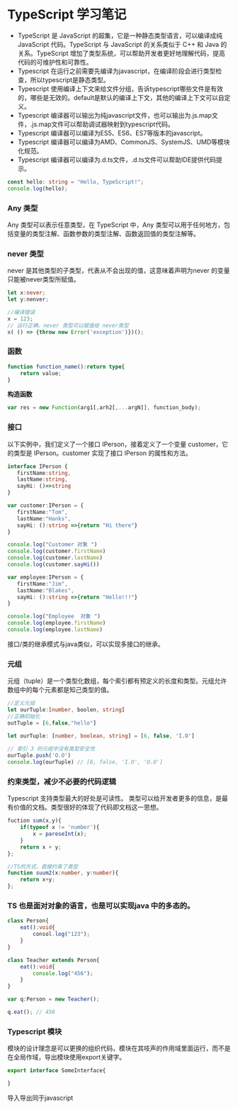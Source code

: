 # TypeScript 学习笔记
- TypeScript 是 JavaScript 的超集，它是一种静态类型语言，可以编译成纯 JavaScript 代码。TypeScript 与 JavaScript 的关系类似于 C++ 和 Java 的关系。TypeScript 增加了类型系统，可以帮助开发者更好地理解代码，提高代码的可维护性和可靠性。
- Typescript 在运行之前需要先编译为javascript，在编译阶段会进行类型检查，所以typescript是静态类型。
- Typescript 使用编译上下文来给文件分组，告诉typescript哪些文件是有效的，哪些是无效的。default是默认的编译上下文，其他的编译上下文可以自定义。
- Typescript 编译器可以输出为纯javascript文件，也可以输出为.js.map文件，.js.map文件可以帮助调试器映射到typescript代码。
- Typescript 编译器可以编译为ES5、ES6、ES7等版本的javascript。
- Typescript 编译器可以编译为AMD、CommonJS、SystemJS、UMD等模块化规范。
- Typescript 编译器可以编译为.d.ts文件，.d.ts文件可以帮助IDE提供代码提示。

```typescript
const hello: string = "Hello, TypeScript!";
console.log(hello);
```

### Any 类型
Any 类型可以表示任意类型，在 TypeScript 中，Any 类型可以用于任何地方，包括变量的类型注解、函数参数的类型注解、函数返回值的类型注解等。



### never 类型
never 是其他类型的子类型，代表从不会出现的值，这意味着声明为never 的变量只能被never类型所赋值。

```typescript
let x:never;
let y:nenver;

//编译错误
x = 123;
// 运行正确，never 类型可以赋值给 never类型
x( () => {throw new Error('exception')})();

```

### 函数
```typescript
function function_name():return type{
    return value;
}
```

**构造函数**
```typescript
var res = new Function(arg1[,arh2[,...argN]], function_body);
```

 ### 接口
 以下实例中，我们定义了一个接口 IPerson，接着定义了一个变量 customer，它的类型是 IPerson。customer 实现了接口 IPerson 的属性和方法。
 ```typescript
 interface IPerson { 
    firstName:string, 
    lastName:string, 
    sayHi: ()=>string 
} 
 
var customer:IPerson = { 
    firstName:"Tom",
    lastName:"Hanks", 
    sayHi: ():string =>{return "Hi there"} 
} 
 
console.log("Customer 对象 ") 
console.log(customer.firstName) 
console.log(customer.lastName) 
console.log(customer.sayHi())  
 
var employee:IPerson = { 
    firstName:"Jim",
    lastName:"Blakes", 
    sayHi: ():string =>{return "Hello!!!"} 
} 
 
console.log("Employee  对象 ") 
console.log(employee.firstName) 
console.log(employee.lastName)
```
接口/类的继承模式与java类似，可以实现多接口的继承。
    

### 元组
元组（tuple）是一个类型化数组，每个索引都有预定义的长度和类型。元组允许数组中的每个元素都是知己类型的值。

```typescript
//定义元组
let ourTuple:[number, boolen, string]
//正确初始化
outTuple = [6,false,"hello"]
```

```typescript
let ourTuple: [number, boolean, string] = [6, false, 'I.O']
 
// 索引 3 的元组中没有类型安全性
ourTuple.push('O.O')
console.log(ourTuple) // [6, false, 'I.O', 'O.O']           
```
### 约束类型，减少不必要的代码逻辑
Typescript 支持类型最大的好处是可读性。 类型可以给开发者更多的信息，是最有价值的文档。类型很好的体现了代码即文档这一思想。
```typescript
fuction sum(x,y){
    if(typeof x != 'number'){
        x = pareseInt(x);
    }
    return x + y;
};

//TS的方式，直接约束了类型
function suum2(x:number, y:number){
    return x+y;
};
```

### TS 也是面对对象的语言，也是可以实现java 中的多态的。
```typescript
class Person{
    eat():void{
        consol.log("123");
    }
}

class Teacher extends Person{
    eat():void{
        console.log("456");
    }
}

var q:Person = new Teacher();

q.eat(); // 456
```
### Typescript 模块
模块的设计理念是可以更换的组织代码，模块在其吱声的作用域里面运行，而不是在全局作域，导出模块使用export关键字。
```typescript
export interface SomeInterface{

}
```
导入导出同于javascript

 
